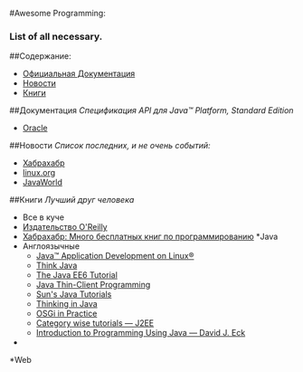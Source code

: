 #Awesome Programming:
### List of all necessary.

##Содержание:
* [Официальная Документация](#Документация)
* [Новости](#Новости)
* [Книги](#Книги)

##Документация
*Спецификация API для Java™ Platform, Standard Edition*
* [Oracle](https://docs.oracle.com/javase/7/docs/api/)

##Новости
*Список последних, и не очень событий:*
* [Хабрахабр](https://habrahabr.ru/hub/java/)
* [linux.org](https://www.linux.org.ru/news/java/)
* [JavaWorld](http://www.javaworld.com/news/)

##Книги
*Лучший друг человека*
* Все в куче
 * [Издательство O'Reilly](http://www.oreilly.com/openbook/)
 * [Хабрахабр: Много бесплатных книг по программированию](https://habrahabr.ru/post/191312/)
*Java
 * Англоязычные
   * [Java™ Application Development on Linux®](http://ptgmedia.pearsoncmg.com/images/013143697X/downloads/013143697X_book.pdf)
   * [Think Java](http://greenteapress.com/thinkapjava/)
   * [The Java EE6 Tutorial](http://docs.oracle.com/javaee/6/tutorial/doc/javaeetutorial6.pdf)
   * [Java Thin-Client Programming](http://www.redbooks.ibm.com/redbooks/SG245118.html)
   * [Sun's Java Tutorials](http://download.oracle.com/javase/tutorial/)
   * [Thinking in Java](http://www.mindview.net/Books/TIJ/)
   * [OSGi in Practice](http://njbartlett.name/files/osgibook_preview_20091217.pdf)
   * [Category wise tutorials — J2EE](http://www.mkyong.com/)
   * [Introduction to Programming Using Java — David J. Eck](http://math.hws.edu/javanotes/index.html)
 *
*Web
